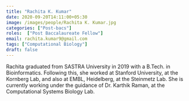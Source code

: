 ```yaml
---
title: "Rachita K. Kumar"
date: 2020-09-20T14:11:00+05:30
image: /images/people/Rachita K. Kumar.jpg
categories: ["Post-bacs"]
roles:  ["Post Baccalaureate Fellow"]
email: rachita.kumar9@gmail.com
tags: ["Computational Biology"]
draft: false
---
```


Rachita graduated from SASTRA University in 2019 with a B.Tech. in Bioinformatics. Following this, she worked at Stanford University, at the Kornberg Lab, and also at EMBL, Heidelberg, at the Steinmetz Lab. She is currently working under the guidance of Dr. Karthik Raman, at the Computational Systems Biology Lab.